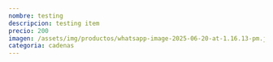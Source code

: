 ```yaml
---
nombre: testing
descripcion: testing item
precio: 200
imagen: /assets/img/productos/whatsapp-image-2025-06-20-at-1.16.13-pm.jpeg
categoria: cadenas
---
```

